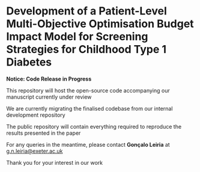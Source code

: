 # Development of a Patient-Level Multi-Objective Optimisation Budget Impact Model for Screening Strategies for Childhood Type 1 Diabetes

**Notice: Code Release in Progress**

This repository will host the open-source code accompanying our manuscript currently under review 

We are currently migrating the finalised codebase from our internal development repository

The public repository will contain everything required to reproduce the results presented in the paper

For any queries in the meantime, please contact **Gonçalo Leiria** at g.n.leiria@exeter.ac.uk

Thank you for your interest in our work
